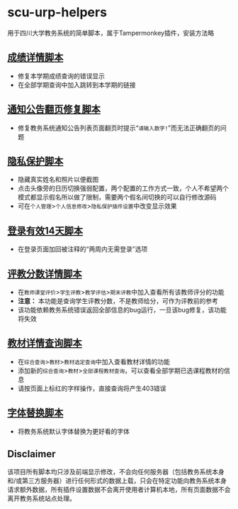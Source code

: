 # scu-urp-helpers
用于四川大学教务系统的简单脚本，属于Tampermonkey插件，安装方法略

## [成绩详情脚本](./scu-urp-scorehelper.user.js)
* 修复本学期成绩查询的错误显示
* 在全部学期查询中加入跳转到本学期的链接

## [通知公告翻页修复脚本](./scu-urp-noticelistfix.user.js)
* 修复教务系统通知公告列表页面翻页时提示“`请输入数字!`”而无法正确翻页的问题

## [隐私保护脚本](./scu-urp-privacyholder.user.js)
* 隐藏真实姓名和照片以便截图
* 点击头像旁的日历切换强弱配置，两个配置的工作方式一致，个人不希望两个模式都显示假名所以做了限制，需要两个假名间切换的可以自行修改源码
* 可在`个人管理`>`个人信息修改`>`隐私保护插件设置`中改变显示效果

## [登录有效14天脚本](./scu-urp-loginfor14d.user.js)
* 在登录页面加回被注释的“两周内无需登录”选项

## [评教分数详情脚本](./scu-urp-queryTeachEvaluationScores.user.js)
* 在`教师课堂评价`>`学生评教`>`教学评估`>`期末评教`中加入查看所有该教师评分的功能
* **注意：** 本功能是查询学生评教分数，不是教师给分，可作为评教前的参考
* 该功能依赖教务系统错误返回全部信息的bug运行，一旦该bug修复，该功能将失效

## [教材详情查询脚本](./scu-urp-queryBooks.user.js)
* 在`综合查询`>`教材`>`教材选定查询`中加入查看教材详情的功能
* 添加新的`综合查询`>`教材`>`全部课程教材查询`，可以查看全部学期已选课程教材的信息
* 请按页面上标红的字样操作，直接查询将产生403错误

## [字体替换脚本](./scu-urp-prettier.user.js)
* 将教务系统默认字体替换为更好看的字体

## Disclaimer 
该项目所有脚本均只涉及前端显示修改，不会向任何服务器（包括教务系统本身和/或第三方服务器）进行任何形式的数据上载，只会在特定功能向教务系统本身请求额外数据，所有插件设置数据不会离开使用者计算机本地，所有页面数据不会离开教务系统站点处理。
